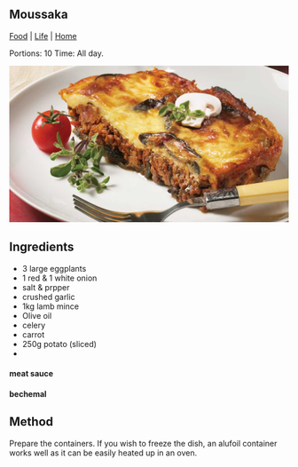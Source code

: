 ## Moussaka

[Food](./) | [Life](../) | [Home](../../..)

Portions: 10
Time: All day.

![Featured Image](images/moussaka.jpg "Featured Image")

## Ingredients

- 3 large eggplants
- 1 red & 1 white onion
- salt & prpper
- crushed garlic
- 1kg lamb mince
- Olive oil
- celery
- carrot
- 250g potato (sliced)
-

#### meat sauce

#### bechemal

## Method

Prepare the containers. If you wish to freeze the dish, an alufoil container works well as it can be easily heated up in an oven.
